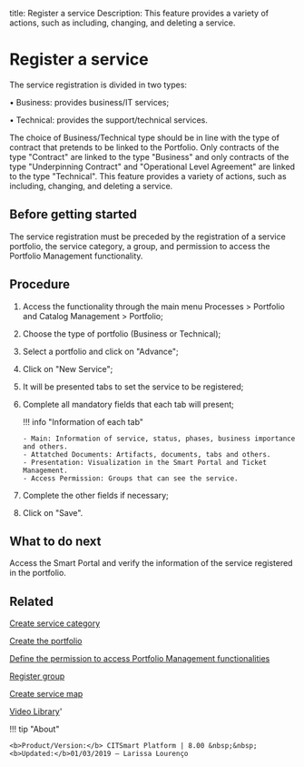 title:  Register a service
Description: This feature provides a variety of actions, such as including, changing, and deleting a service.

# Register a service

The service registration is divided in two types:

•	Business: provides business/IT services;

•	Technical: provides the support/technical services.

The choice of Business/Technical type should be in line with the type of contract that pretends to be linked to the Portfolio. Only contracts of the type "Contract" are linked to the type "Business" and only contracts of the type "Underpinning Contract" and "Operational Level Agreement" are linked to the type "Technical".
This feature provides a variety of actions, such as including, changing, and deleting a service.

Before getting started
--------------------------

The service registration must be preceded by the registration of a service
portfolio, the service category, a group, and permission to access the Portfolio
Management functionality.

Procedure
-------------

1.  Access the functionality through the main menu Processes \> Portfolio and
    Catalog Management \> Portfolio;

2.  Choose the type of portfolio (Business or Technical);

3.  Select a portfolio and click on "Advance";

4.  Click on "New Service";

5.  It will be presented tabs to set the service to be registered;

6.  Complete all mandatory fields that each tab will present;

    !!! info "Information of each tab"
    
        - Main: Information of service, status, phases, business importance and others.
        - Attatched Documents: Artifacts, documents, tabs and others.
        - Presentation: Visualization in the Smart Portal and Ticket Management.
        - Access Permission: Groups that can see the service.

7.  Complete the other fields if necessary;

8.  Click on "Save".

What to do next
-------------------

Access the Smart Portal and verify the information of the service registered in
the portfolio.

Related
-----------

[Create service category](/en-us/citsmart-platform-8/processes/portfolio-and-catalog/configuration/create-service-category.html)

[Create the portfolio](/en-us/citsmart-platform-8/processes/portfolio-and-catalog/use/create-the-portfolio.html)

[Define the permission to access Portfolio Management functionalities](/en-us/citsmart-platform-8/processes/portfolio-and-catalog/configuration/access-portfolio-management.html)

[Register group](/en-us/citsmart-platform-8/initial-settings/access-settings/user/register-groups.html)

[Create service map](/en-us/citsmart-platform-8/processes/portfolio-and-catalog/use/create-service-map.html)

<i class='fa fa-youtube-play  fa-2x' style='color:#97ce17;vertical-align: middle;'> </i> [Video Library](https://www.youtube.com/playlist?list=PLB5qK2uzf2RNx1eXRaihDR_bxXjGhgFut)'

!!! tip "About"

    <b>Product/Version:</b> CITSmart Platform | 8.00 &nbsp;&nbsp;
    <b>Updated:</b>01/03/2019 – Larissa Lourenço
